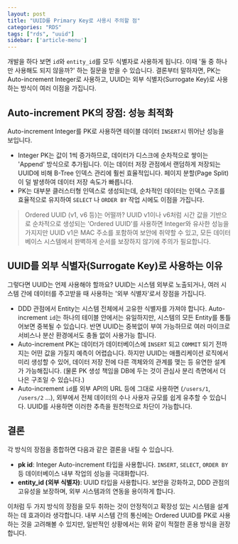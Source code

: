 ```yaml
---
layout: post
title: "UUID를 Primary Key로 사용시 주의할 점"
categories: "RDS"
tags: ["rds", "uuid"]
sidebar: ['article-menu']
---
```


개발을 하다 보면 `id`와 `entity_id`를 모두 식별자로 사용하게 됩니다. 이때 '둘 중 하나만 사용해도 되지 않을까?' 하는 질문을 받을 수 있습니다.
결론부터 말하자면, PK는 Auto-increment Integer로 사용하고, UUID는 외부 식별자(Surrogate Key)로 사용하는 방식이 여러 이점을 가집니다.

## Auto-increment PK의 장점: 성능 최적화

Auto-increment Integer를 PK로 사용하면 테이블 데이터 `INSERT`시 뛰어난 성능을 보입니다.

- Integer PK는 값이 1씩 증가하므로, 데이터가 디스크에 순차적으로 쌓이는 'Append' 방식으로 추가됩니다. 이는 데이터 저장 관점에서 랜덤하게 저장되는 UUID에 비해 B-Tree 인덱스 관리에 훨씬 효율적입니다. 페이지 분할(Page Split)이 덜 발생하여 데이터 저장 속도가 빠릅니다.
- PK는 대부분 클러스터형 인덱스로 생성되는데, 순차적인 데이터는 인덱스 구조를 효율적으로 유지하여 `SELECT` 나 `ORDER BY` 작업 시에도 이점을 가집니다.

> Ordered UUID (v1, v6 등)는 어떨까?
> UUID v1이나 v6처럼 시간 값을 기반으로 순차적으로 생성되는 'Ordered UUID'를 사용하면 Integer와 유사한 성능을 가지지만 UUID v1은 MAC 주소를 포함하여 보안에 취약할 수 있고, 모든 데이터베이스 시스템에서 완벽하게 순서를 보장하지 않기에 주의가 필요합니다.

## UUID를 외부 식별자(Surrogate Key)로 사용하는 이유

그렇다면 UUID는 언제 사용해야 할까요? UUID는 시스템 외부로 노출되거나, 여러 시스템 간에 데이터를 주고받을 때 사용하는 '외부 식별자'로서 장점을 가집니다.

- DDD 관점에서 Entity는 시스템 전체에서 고유한 식별자를 가져야 합니다. Auto-increment `id`는 하나의 테이블 안에서는 유일하지만, 시스템의 모든 Entity를 통틀어보면 중복될 수 있습니다. 반면 UUID는 중복없이 부여 가능하므로 여러 마이크로서비스나 분산 환경에서도 충돌 없이 사용가능 합니다.
- Auto-increment PK는 데이터가 데이터베이스에 `INSERT` 되고 `COMMIT` 되기 전까지는 어떤 값을 가질지 예측이 어렵습니다. 하지만 UUID는 애플리케이션 로직에서 미리 생성할 수 있어, 데이터 저장 전에 다른 객체와의 관계를 맺는 등 유연한 설계가 가능해집니다. 
     (물론 PK 생성 책임을 DB에 두는 것이 관심사 분리 측면에서 더 나은 구조일 수 있습니다.)
- Auto-increment `id`를 외부 API의 URL 등에 그대로 사용하면 (`/users/1`, `/users/2` ...), 외부에서 전체 데이터의 수나 사용자 규모를 쉽게 유추할 수 있습니다. UUID를 사용하면 이러한 추측을 원천적으로 차단이 가능합니다.

## 결론

각 방식의 장점을 종합하면 다음과 같은 결론을 내릴 수 있습니다.

- **pk id**: Integer Auto-increment 타입을 사용합니다. `INSERT`, `SELECT`, `ORDER BY` 등 데이터베이스 내부 작업의 성능을 극대화합니다.
- **entity_id (외부 식별자)**: UUID 타입을 사용합니다. 보안을 강화하고, DDD 관점의 고유성을 보장하며, 외부 시스템과의 연동을 용이하게 합니다.

이처럼 두 가지 방식의 장점을 모두 취하는 것이 안정적이고 확장성 있는 시스템을 설계하는 데 효과이라 생각합니다.
내부 시스템 간의 통신에는 Ordered UUID를 PK로 사용하는 것을 고려해볼 수 있지만, 일반적인 상황에서는 위와 같이 적절한 혼용 방식을 권장합니다.

